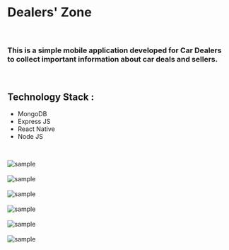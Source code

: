 # Dealers' Zone

<br>

### This is a simple mobile application developed for Car Dealers to collect important information about car deals and sellers.

<br>

## Technology Stack :

- MongoDB
- Express JS
- React Native
- Node JS

<br>

<img src = "DealerZone/assets/images/screenshots/1_i.png" alt = "sample"> <br><br>
<img src = "DealerZone/assets/images/screenshots/1_ii.png" alt = "sample"> <br><br>
<img src = "DealerZone/assets/images/screenshots/2.png" alt = "sample"> <br><br>
<img src = "DealerZone/assets/images/screenshots/3.png" alt = "sample"> <br><br>
<img src = "DealerZone/assets/images/screenshots/4.png" alt = "sample"> <br><br>
<img src = "DealerZone/assets/images/screenshots/5.png" alt = "sample"> <br><br>
